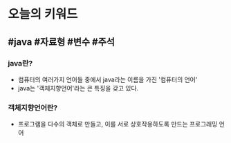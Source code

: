 # 오늘의 키워드
## #java #자료형 #변수 #주석

### java란?
* 컴퓨터의 여러가지 언어들 중에서 java라는 이름을 가진 '컴퓨터의 언어'
* java는 '객체지향언어'라는 큰 특징을 갖고 있다.

### 객체지향언어란?
* 프로그램을 다수의 객체로 만들고, 이를 서로 상호작용하도록 만드는 프로그래밍 언어
